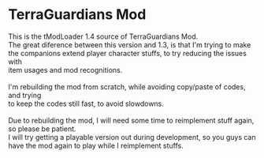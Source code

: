 # TerraGuardians Mod
This is the tModLoader 1.4 source of TerraGuardians Mod.<br>
The great diference between this version and 1.3, is that I'm trying to make<br>
the companions extend player character stuffs, to try reducing the issues with<br>
item usages and mod recognitions.<br>
<br>
I'm rebuilding the mod from scratch, while avoiding copy/paste of codes, and trying<br>
to keep the codes still fast, to avoid slowdowns.<br>
<br>
Due to rebuilding the mod, I will need some time to reimplement stuff again,<br>
so please be patient.<br>
I will try getting a playable version out during development, so you guys can<br>
have the mod again to play while I reimplement stuffs.
